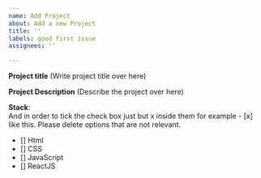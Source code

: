 ```yaml
---
name: Add Project
about: Add a new Project
title: ''
labels: good first issue
assignees: ''

---
```


**Project title**
(Write project title over here)

**Project Description**
(Describe the project over here)

**Stack**:  
And in order to tick the check box just but x inside them for example - [x] like this. Please delete options that are not relevant.

- [] Html
- [] CSS
- [] JavaScript
- [] ReactJS
